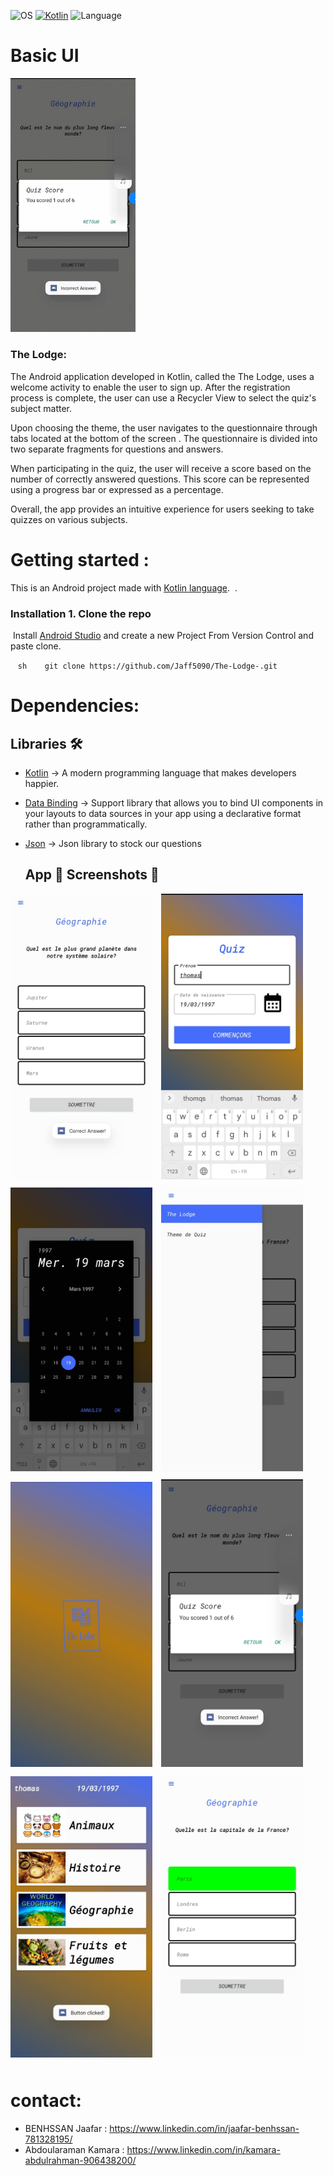 ![OS](https://badgen.net/badge/OS/Android?icon=https://raw.githubusercontent.com/androiddevnotes/awesome-android-kotlin-apps/master/assets/android.svg&color=3ddc84)
[![Kotlin](https://img.shields.io/badge/Kotlin-1.7.21-blue.svg)](http://kotlinlang.org)
![Language](https://img.shields.io/github/languages/top/cortinico/kotlin-android-template?color=blue&logo=kotlin)
# Basic UI

<p float="left">
  <img src="./bloggif_6409fcd749ee0.gif" width="200"/> 
  <h3>The Lodge:</h3>
  <p>The Android application developed in Kotlin, called the The Lodge, uses a welcome activity to enable the user to sign up. After the registration process is complete, the user can use a Recycler View to select the quiz's subject matter.</p>
  <p>Upon choosing the theme, the user navigates to the questionnaire through tabs located at the bottom of the screen . The questionnaire is divided into two separate fragments for questions and answers.</p>
  <p>When participating in the quiz, the user will receive a score based on the number of correctly answered questions. This score can be represented using a progress bar or expressed as a percentage.</p>
  <p>Overall, the app provides an intuitive experience for users seeking to take quizzes on various subjects.</p>
</p>





# Getting started  :
This is an Android project made with [Kotlin language](https://kotlinlang.org/docs/home.html).
 . 
 ### Installation 1. Clone the repo
 Install [Android Studio](https://developer.android.com/studio) and create a new Project From Version Control and paste clone.
 
 
   ```sh
   git clone https://github.com/Jaff5090/The-Lodge-.git
   ```
   
# Dependencies: 



## Libraries 🛠 

- [Kotlin](https://github.com/JetBrains/kotlin) -> A modern programming language that makes developers happier.
- [Data Binding](https://developer.android.com/topic/libraries/data-binding) -> Support library that allows you to bind UI components in your layouts to data sources in your app using a declarative format rather than programmatically.
- [Json](https://javadoc.org/artifact/com.google.code.gson/gson/2.9.0/) -> Json library to stock our questions 


  ## App 📲 Screenshots 📸

<div style="width: 45%; margin-right: 10px; margin-bottom: 10px; display: inline-block;">
    <img src="./answer.jpg" alt="Capture d'écran de l'application" style="max-width:100%;">
</div>

<div style="width: 45%; margin-right: 10px; margin-bottom: 10px; display: inline-block;">
    <img src="./binddata.jpg" alt="Capture d'écran de l'application" style="max-width:100%;">
</div>

<div style="width: 45%; margin-right: 10px; margin-bottom: 10px; display: inline-block;">
    <img src="./datepicker.jpg" alt="Capture d'écran de l'application" style="max-width:100%;">
</div>

<div style="width: 45%; margin-right: 10px; margin-bottom: 10px; display: inline-block;">
    <img src="./drawerlayout.jpg" alt="Capture d'écran de l'application" style="max-width:100%;">
</div>

<div style="width: 45%; margin-right: 10px; margin-bottom: 10px; display: inline-block;">
    <img src="./spashscrenn.jpg" alt="Capture d'écran de l'application" style="max-width:100%;">
</div>

<div style="width: 45%; margin-right: 10px; margin-bottom: 10px; display: inline-block;">
    <img src="./score.jpg" alt="Capture d'écran de l'application" style="max-width:100%;">
  </div>
  
  <div style="width: 45%; margin-right: 10px; margin-bottom: 10px; display: inline-block;">
    <img src="./recycler.jpg" alt="Capture d'écran de l'application" style="max-width:100%;">
</div>

<div style="width: 45%; margin-right: 10px; margin-bottom: 10px; display: inline-block;">
    <img src="./questions.jpg" alt="Capture d'écran de l'application" style="max-width:100%;">
</div>








# contact: 

* BENHSSAN Jaafar  : https://www.linkedin.com/in/jaafar-benhssan-781328195/
* Abdoularaman Kamara  : https://www.linkedin.com/in/kamara-abdulrahman-906438200/  





















